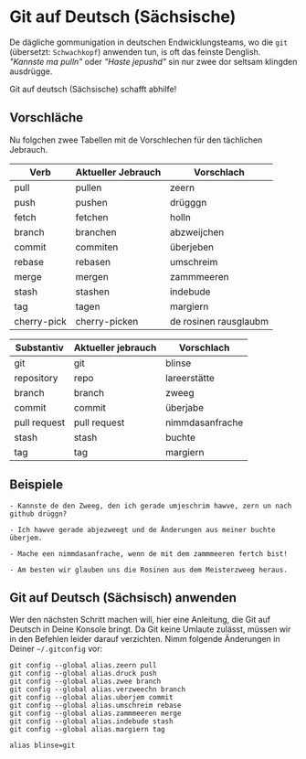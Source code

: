 # Git auf Deutsch (Sächsische)

De dägliche gommunigation in deutschen Endwicklungsteams, wo die `git` 
(übersetzt: `Schwachkopf`) anwenden tun, is oft das feinste Denglish. 
_"Kannste ma pulln"_ oder _"Haste jepushd"_ sin nur zwee
dor seltsam klingden ausdrügge.

Git auf deutsch (Sächsische) schafft abhilfe!

## Vorschläche

Nu folgchen zwee Tabellen mit de Vorschlechen für den tächlichen Jebrauch.

| Verb        | Aktueller Jebrauch | Vorschlach             |
|-------------|--------------------|------------------------|
| pull        | pullen             | zeern                  |
| push        | pushen             | drügggn                |
| fetch       | fetchen            | holln                   |
| branch      | branchen           | abzweijchen            |
| commit      | commiten           | überjeben              |
| rebase      | rebasen            | umschreim              |
| merge       | mergen             | zammmeeren         |
| stash       | stashen            | indebude             |
| tag         | tagen              | margiern              |
| cherry-pick | cherry-picken      | de rosinen rausglaubm  |

| Substantiv   | Aktueller jebrauch | Vorschlach     |
|--------------|--------------------|---------------|
| git          | git                | blinse   |
| repository   | repo               | lareerstätte   |
| branch       | branch             | zweeg         |
| commit       | commit             | überjabe      |
| pull request | pull request       | nimmdasanfrache  |
| stash        | stash              | buchte      |
| tag          | tag                | margiern    |

## Beispiele

    - Kannste de den Zweeg, den ich gerade umjeschrim hawve, zern un nach github drüggn?

    - Ich hawve gerade abjezweegt und de Änderungen aus meiner buchte überjem.

    - Mache een nimmdasanfrache, wenn de mit dem zammmeeren fertch bist!

    - Am besten wir glauben uns die Rosinen aus dem Meisterzweeg heraus.

## Git auf Deutsch (Sächsisch) anwenden

Wer den nächsten Schritt machen will, hier eine Anleitung, die Git auf Deutsch
in Deine Konsole bringt. Da Git keine Umlaute zulässt, müssen wir in den 
Befehlen leider darauf verzichten. Nimm folgende Änderungen in Deiner `~/.gitconfig` 
vor:

    git config --global alias.zeern pull
    git config --global alias.druck push
    git config --global alias.zwee branch
    git config --global alias.verzweechn branch
    git config --global alias.uberjem commit
    git config --global alias.umschreim rebase
    git config --global alias.zammmeeren merge
    git config --global alias.indebude stash
    git config --global alias.margiern tag

    alias blinse=git
